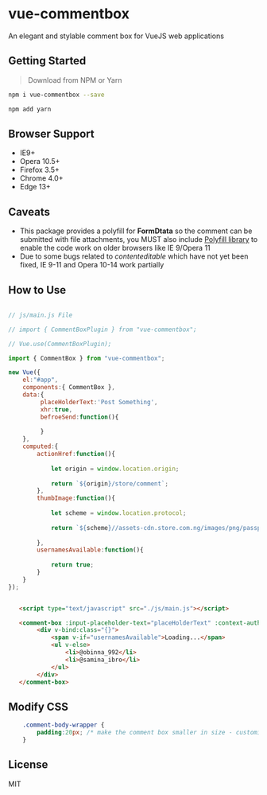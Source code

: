 # vue-commentbox

An elegant and stylable comment box for VueJS web applications

## Getting Started

> Download from NPM or Yarn

```bash
npm i vue-commentbox --save

npm add yarn
```

## Browser Support

- IE9+
- Opera 10.5+
- Firefox 3.5+
- Chrome 4.0+
- Edge 13+

## Caveats

- This package provides a polyfill for **FormDtata** so the comment can be submitted with file attachments, you MUST also include [Polyfill library](https://polyfill.io) to enable the code work on older browsers like IE 9/Opera 11
- Due to some bugs related to _contenteditable_ which have not yet been fixed, IE 9-11 and Opera 10-14 work partially 

## How to Use

```js

// js/main.js File

// import { CommentBoxPlugin } from "vue-commentbox";

// Vue.use(CommentBoxPlugin);

import { CommentBox } from "vue-commentbox";

new Vue({
	el:"#app",
	components:{ CommentBox },
	data:{
	     placeHolderText:'Post Something',
	     xhr:true,
	     befroeSend:function(){
	     
	     }
	},
	computed:{
		actionHref:function(){
		
			let origin = window.location.origin;
		
			return `${origin}/store/comment`;
		},
		thumbImage:function(){
		
			let scheme = window.location.protocol;
			
			return `${scheme}//assets-cdn.store.com.ng/images/png/passport.jpg`
		
		},
		usernamesAvailable:function(){
		
			return true;
		}
	}
});

```

```html

   <script type="text/javascript" src="./js/main.js"></script>

   <comment-box :input-placeholder-text="placeHolderText" :context-author="'Dauda Adeboye'" :context-avatar-thumb="thumbImage" :box-action="actionHref" use-xhr="xhr" v-on:beforesend="beforeSend">
   		<div v-bind:class="{}">
			<span v-if="usernamesAvailable">Loading...</span>
			<ul v-else>
				<li>@obinna_992</li>
				<li>@samina_ibro</li>
			</ul>
		</div>
   </comment-box>
```

## Modify CSS

```css
	.comment-body-wrapper {
		padding:20px; /* make the comment box smaller in size - customization */
	}
```

## License

MIT
